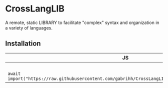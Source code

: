 # CrossLangLIB

A remote, static LIBRARY to facilitate "complex" syntax and organization in a variety of languages.

## Installation

| JS                                                              | PHP | Lua | Python |
|-----------------------------------------------------------------|-----|-----|--------|
| <script src="[CDN JS LINK](https://raw.githubusercontent.com/gabrihh/CrossLangLIB/refs/heads/main/lang/js.js)"></script> | ... | ... | ... |
| `await import("https://raw.githubusercontent.com/gabrihh/CrossLangLIB/refs/heads/main/lang/js.js");`        | ... | ... | ... |
